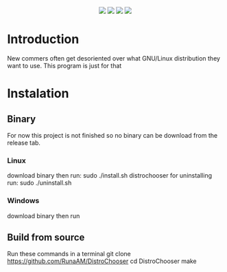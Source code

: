 <p align=center>
<a href="http://makeapullrequest.com"><img src="https://img.shields.io/badge/PRs-welcome-brightgreen.svg"></a>
<img src="https://img.shields.io/badge/os-linux-brightgreen">
<img src="https://img.shields.io/badge/os-mac-brightgreen">
<img src="https://img.shields.io/badge/os-windows-brightgreen">
</p>

# Introduction
New commers often get desoriented over what GNU/Linux distribution they want to use. This program is just for that

# Instalation

## Binary
For now this project is not finished so no binary can be download from the release tab.
### Linux
download binary then run:
    sudo ./install.sh
    distrochooser
for uninstalling run:
    sudo ./uninstall.sh
### Windows
download binary then run

## Build from source
Run these commands in a terminal
    git clone https://github.com/RunaAM/DistroChooser
    cd DistroChooser
    make
